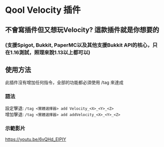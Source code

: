 # Qool Velocity  插件
## 不會寫插件但又想玩Velocity? 這款插件就是你想要的
### (支援Spigot, Bukkit, PaperMC以及其他支援Bukkit API的核心，只在1.16測試，照理來說1.13以上都可以)

## 使用方法
此插件沒有增加任何指令，全部的功能都必須使用 /tag 來達成

### 語法
設定擊退: `/tag <實體選擇器> add Velocity_<X>_<Y>_<Z>`<br>
增加擊退: `/tag <實體選擇器> add addVelocity_<X>_<Y>_<Z>`<br>

### 示範影片
https://youtu.be/6vQHd_EIPIY